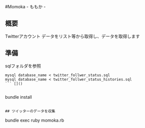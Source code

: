 #Momoka - ももか -

## 概要

Twitterアカウント データをリスト等から取得し、データを取得します


## 準備

sqlフォルダを参照

```
mysql database_name < twitter_follwer_status.sql
mysql database_name < twitter_follwer_status_histories.sql
``` []()


```
bundle install
```

## ツイッターのデータを収集

```
bundle exec ruby momoka.rb
```

